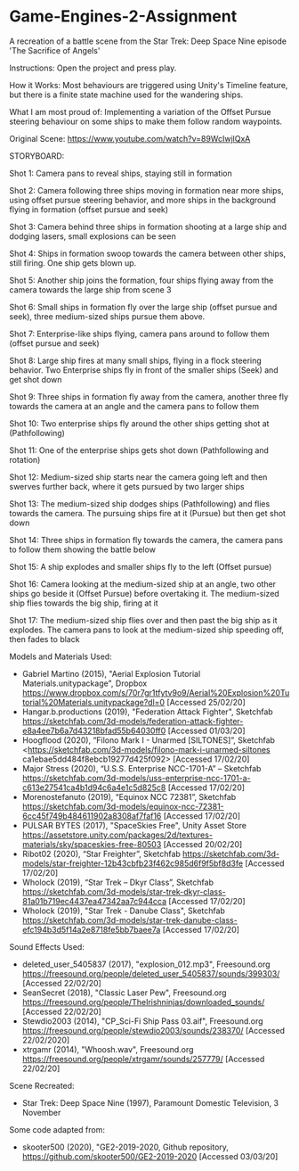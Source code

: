 # Game-Engines-2-Assignment
A recreation of a battle scene from the Star Trek: Deep Space Nine episode 'The Sacrifice of Angels'

Instructions: Open the project and press play.

How it Works: Most behaviours are triggered using Unity's Timeline feature, but there is a finite state machine used for the wandering ships.

What I am most proud of: Implementing a variation of the Offset Pursue steering behaviour on some ships to make them follow random waypoints.

Original Scene: https://www.youtube.com/watch?v=89WcIwjlQxA



STORYBOARD:

Shot 1: Camera pans to reveal ships, staying still in formation

Shot 2: Camera following three ships moving in formation near more ships, using offset pursue steering behavior, and more ships in the background flying in formation (offset pursue and seek)

Shot 3: Camera behind three ships in formation shooting at a large ship and dodging lasers, small explosions can be seen

Shot 4: Ships in formation swoop towards the camera between other ships, still firing. One ship gets blown up.

Shot 5: Another ship joins the formation, four ships flying away from the camera towards the large ship from scene 3

Shot 6: Small ships in formation fly over the large ship (offset pursue and seek), three medium-sized ships pursue them above.

Shot 7: Enterprise-like ships flying, camera pans around to follow them (offset pursue and seek)

Shot 8: Large ship fires at many small ships, flying in a flock steering behavior. Two Enterprise ships fly in front of the smaller ships (Seek) and get shot down

Shot 9: Three ships in formation fly away from the camera, another three fly towards the camera at an angle and the camera pans to follow them

Shot 10: Two enterprise ships fly around the other ships getting shot at (Pathfollowing)

Shot 11: One of the enterprise ships gets shot down (Pathfollowing and rotation)

Shot 12: Medium-sized ship starts near the camera going left and then swerves further back, where it gets pursued by two larger ships

Shot 13: The medium-sized ship dodges ships (Pathfollowing) and flies towards the camera. The pursuing ships fire at it (Pursue) but then get shot down

Shot 14: Three ships in formation fly towards the camera, the camera pans to follow them showing the battle below

Shot 15: A ship explodes and smaller ships fly to the left (Offset pursue)

Shot 16: Camera looking at the medium-sized ship at an angle, two other ships go beside it (Offset Pursue) before overtaking it. The medium-sized ship flies towards the big ship, firing at it

Shot 17: The medium-sized ship flies over and then past the big ship as it explodes. The camera pans to look at the medium-sized ship speeding off, then fades to black




Models and Materials Used:
- Gabriel Martino (2015), "Aerial Explosion Tutorial Materials.unitypackage", Dropbox <https://www.dropbox.com/s/70r7gr1tfytv9o9/Aerial%20Explosion%20Tutorial%20Materials.unitypackage?dl=0> [Accessed 25/02/20]
- Hangar.b.productions (2019), "Federation Attack Fighter", Sketchfab <https://sketchfab.com/3d-models/federation-attack-fighter-e8a4ee7b6a7d43218bfad55b64030ff0> [Accessed 01/03/20]
- Hoogflood (2020), “Filono Mark I - Unarmed [SILTONES]”, Sketchfab <https://sketchfab.com/3d-models/filono-mark-i-unarmed-siltones ca1ebae5dd484f8ebcb19277d425f092> [Accessed 17/02/20]
- Major Stress (2020), “U.S.S. Enterprise NCC-1701-A” – Sketchfab <https://sketchfab.com/3d-models/uss-enterprise-ncc-1701-a-c613e27541ca4b1d94c6a4e1c5d825c8> [Accessed 17/02/20]
- Morenostefanuto (2019), “Equinox NCC 72381”, Sketchfab <https://sketchfab.com/3d-models/equinox-ncc-72381-6cc45f749b484611902a8308af7faf16> [Accessed 17/02/20]
- PULSAR BYTES (2017), "SpaceSkies Free", Unity Asset Store <https://assetstore.unity.com/packages/2d/textures-materials/sky/spaceskies-free-80503> [Accessed 20/02/20]
- Ribot02 (2020), “Star Freighter”, Sketchfab https://sketchfab.com/3d-models/star-freighter-12b43cbfb23f462c985d6f9f5bf8d3fe [Accessed 17/02/20] 
- Wholock (2019), “Star Trek – Dkyr Class”, Sketchfab <https://sketchfab.com/3d-models/star-trek-dkyr-class-81a01b719ec4437ea47342aa7c944cca> [Accessed 17/02/20]
- Wholock (2019), "Star Trek - Danube Class", Sketchfab <https://sketchfab.com/3d-models/star-trek-danube-class-efc194b3d5f14a2e8718fe5bb7baee7a> [Accessed 17/02/20]

Sound Effects Used:
- deleted_user_5405837 (2017), "explosion_012.mp3", Freesound.org <https://freesound.org/people/deleted_user_5405837/sounds/399303/> [Accessed 22/02/20]
- SeanSecret (2018), "Classic Laser Pew", Freesound.org <https://freesound.org/people/TheIrishninjas/downloaded_sounds/> [Accessed 22/02/20]
- Stewdio2003 (2014), "CP_Sci-Fi Ship Pass 03.aif", Freesound.org <https://freesound.org/people/stewdio2003/sounds/238370/> [Accessed 22/02/2020]
- xtrgamr (2014), "Whoosh.wav", Freesound.org <https://freesound.org/people/xtrgamr/sounds/257779/> [Accessed 22/02/20]

Scene Recreated:
- Star Trek: Deep Space Nine (1997), Paramount Domestic Television, 3 November

Some code adapted from:
- skooter500 (2020), "GE2-2019-2020, Github repository, <https://github.com/skooter500/GE2-2019-2020> [Accessed 03/03/20]
